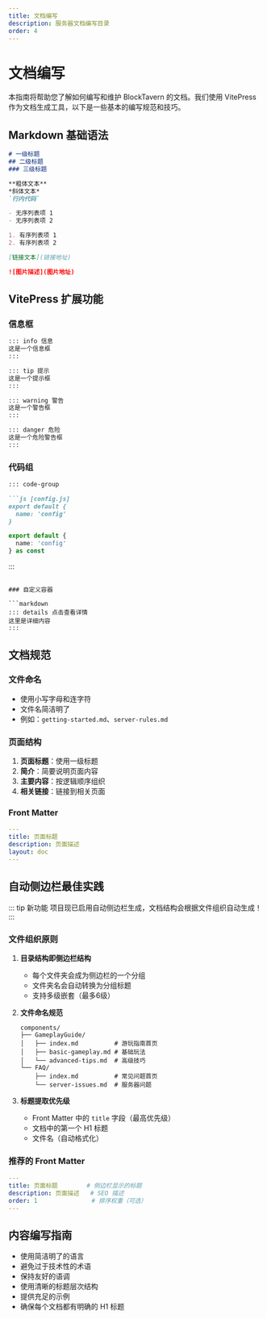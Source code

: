 ```yaml
---
title: 文档编写
description: 服务器文档编写目录
order: 4
---
```


# 文档编写

本指南将帮助您了解如何编写和维护 BlockTavern 的文档。我们使用 VitePress 作为文档生成工具，以下是一些基本的编写规范和技巧。

## Markdown 基础语法

```markdown
# 一级标题
## 二级标题
### 三级标题

**粗体文本**
*斜体文本*
`行内代码`

- 无序列表项 1
- 无序列表项 2

1. 有序列表项 1
2. 有序列表项 2

[链接文本](链接地址)

![图片描述](图片地址)
```

## VitePress 扩展功能

### 信息框

```markdown
::: info 信息
这是一个信息框
:::

::: tip 提示
这是一个提示框
:::

::: warning 警告
这是一个警告框
:::

::: danger 危险
这是一个危险警告框
:::
```

### 代码组

```markdown
::: code-group

```js [config.js]
export default {
  name: 'config'
}
```

```ts [config.ts]
export default {
  name: 'config'
} as const
```

:::
```

### 自定义容器

```markdown
::: details 点击查看详情
这里是详细内容
:::
```

## 文档规范

### 文件命名

- 使用小写字母和连字符
- 文件名简洁明了
- 例如：`getting-started.md`、`server-rules.md`

### 页面结构

1. **页面标题**：使用一级标题
2. **简介**：简要说明页面内容
3. **主要内容**：按逻辑顺序组织
4. **相关链接**：链接到相关页面

### Front Matter

```yaml
---
title: 页面标题
description: 页面描述
layout: doc
---
```

## 自动侧边栏最佳实践

::: tip 新功能
项目现已启用自动侧边栏生成，文档结构会根据文件组织自动生成！
:::

### 文件组织原则

1. **目录结构即侧边栏结构**
   - 每个文件夹会成为侧边栏的一个分组
   - 文件夹名会自动转换为分组标题
   - 支持多级嵌套（最多6级）

2. **文件命名规范**
   ```
   components/
   ├── GameplayGuide/
   │   ├── index.md          # 游玩指南首页
   │   ├── basic-gameplay.md # 基础玩法
   │   └── advanced-tips.md  # 高级技巧
   └── FAQ/
       ├── index.md          # 常见问题首页
       └── server-issues.md  # 服务器问题
   ```

3. **标题提取优先级**
   - Front Matter 中的 `title` 字段（最高优先级）
   - 文档中的第一个 H1 标题
   - 文件名（自动格式化）

### 推荐的 Front Matter

```yaml
---
title: 页面标题        # 侧边栏显示的标题
description: 页面描述   # SEO 描述
order: 1               # 排序权重（可选）
---
```

## 内容编写指南

- 使用简洁明了的语言
- 避免过于技术性的术语
- 保持友好的语调
- 使用清晰的标题层次结构
- 提供充足的示例
- 确保每个文档都有明确的 H1 标题

<Contributors />